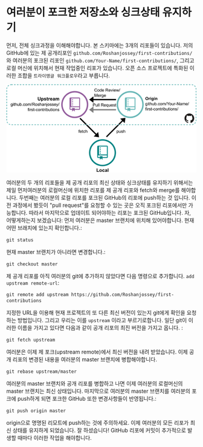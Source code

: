 # 여러분이 포크한 저장소와 싱크상태 유지하기

먼저, 전체 싱크과정을 이해해야합니다. 본 스키마에는 3개의 리포들이 있습니다. 저의 GitHub에 있는 제 공개리포인 `github.com/Roshanjossey/first-contributions/`와 여러분의 포크된 리포인 `github.com/Your-Name/first-contributions/`, 그리고 로컬 머신에 위치해서 현재 작업중인 리포가 있습니다. 오픈 소스 프로젝트에 특화된 이러한 조합을 `트라이앵글 워크플로우`라고 부릅니다.

<img style="float;" src="../../assets/triangle_workflow.png" alt="triangle workflow" />

여러분의 두 개의 리포들을 제 공개 리포의 최신 상태와 싱크상태를 유지하기 위해서는 제일 먼저여러분의 로컬머신에 위치한 리포를 제 공개 리포와 fetch와 merge를 해야합니다.
두번째는 여러분의 로컬 리포를 포크된 GitHub의 리포에 push하는 것 입니다. 이전 과정에서 봤듯이 "pull request"를 요청할 수 있는 곳은 오직 포크된 리포에서만 가능합니다. 따라서 마지막으로 업데이트 되어야하는 리포는 포크된 GitHub입니다.
자, 어떻게하는지 보겠습니다:
먼저 여러분은 master 브랜치에 위치해 있어야합니다. 현재 어떤 브래치에 있는지 확인합니다.:
```
git status
```
현재 master 브랜치가 아니라면 변경합니다.:
```
git checkout master
```

제 공개 리포를 아직 여러분의 git에 추가하지 않았다면 다음 명령으로 추가합니다. `add upstream remote-url`:
```
git remote add upstream https://github.com/Roshanjossey/first-contributions
```
지정한 URL을 이용해 현재 프로젝트의 또 다른 최신 버전이 있는지 git에게 확인을 요청하는 방법입니다. 그리고 우리는 이를 `upstream` 이라고 부르기로합니다. 일단 git이 이러한 이름을 가지고 있다면 다음과 같이 공개 리포의 최진 버전을 가지고 옵니다. :
```
git fetch upstream
```

여러분은 이제 제 포크(upstream remote)에서 최신 버전을 내려 받았습니다. 이제 공개 리포의 변경된 내용을 여러분의 master 브랜치에 병합해야합니다.
```
git rebase upstream/master
```

여러분의 master 브랜치와 공개 리포를 병합하고 나면 이제 여러분의 로컬머신의 master 브랜치는 최신 상태입니다. 마지막으로 여러분의 master 브랜치를 여러분의 포크에 push하게 되면 포크한 GitHub 또한 변경사항들이 반영됩니다.:
```
git push origin master
```
origin으로 명명된 리모트에 push하는 것에 주의하세요.
이제 여러분의 모든 리포가 최신 상태를 유지하게 되었습니다. 
잘 하셨습니다! GitHub 리포에 커밋이 추가적으로 발생할 때마다 이러한 작업을 해야합니다.


